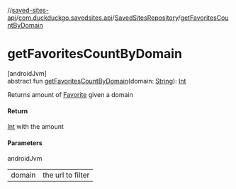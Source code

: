 //[saved-sites-api](../../../index.md)/[com.duckduckgo.savedsites.api](../index.md)/[SavedSitesRepository](index.md)/[getFavoritesCountByDomain](get-favorites-count-by-domain.md)

# getFavoritesCountByDomain

[androidJvm]\
abstract fun [getFavoritesCountByDomain](get-favorites-count-by-domain.md)(domain: [String](https://kotlinlang.org/api/latest/jvm/stdlib/kotlin/-string/index.html)): [Int](https://kotlinlang.org/api/latest/jvm/stdlib/kotlin/-int/index.html)

Returns amount of [Favorite](../../com.duckduckgo.savedsites.api.models/-saved-site/-favorite/index.md) given a domain

#### Return

[Int](https://kotlinlang.org/api/latest/jvm/stdlib/kotlin/-int/index.html) with the amount

#### Parameters

androidJvm

| | |
|---|---|
| domain | the url to filter |
